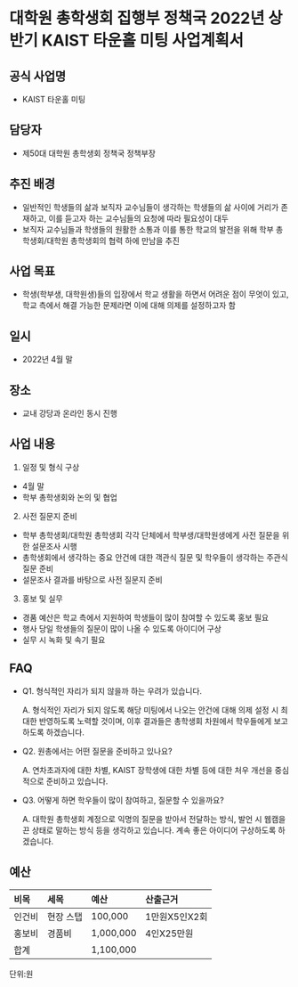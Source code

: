 # 대학원 총학생회 집행부 정책국 2022년 상반기 KAIST 타운홀 미팅 사업계획서

## 공식 사업명

- KAIST 타운홀 미팅

## 담당자

- 제50대 대학원 총학생회 정책국 정책부장

## 추진 배경

-  일반적인 학생들의 삶과 보직자 교수님들이 생각하는 학생들의 삶 사이에 거리가 존재하고, 이를 듣고자 하는 교수님들의 요청에 따라 필요성이 대두
-  보직자 교수님들과 학생들의 원활한 소통과 이를 통한 학교의 발전을 위해 학부 총학생회/대학원 총학생회의 협력 하에 만남을 추진

## 사업 목표

-   학생(학부생, 대학원생)들의 입장에서 학교 생활을 하면서 어려운 점이 무엇이 있고, 학교 측에서 해결 가능한 문제라면 이에 대해 의제를 설정하고자 함

## 일시

-   2022년 4월 말

## 장소

-   교내 강당과 온라인 동시 진행

## 사업 내용

1.  일정 및 형식 구상
- 4월 말
- 학부 총학생회와 논의 및 협업

2. 사전 질문지 준비
- 학부 총학생회/대학원 총학생회 각각 단체에서 학부생/대학원생에게 사전 질문을 위한 설문조사 시행
- 총학생회에서 생각하는 중요 안건에 대한 객관식 질문 및 학우들이 생각하는 주관식 질문 준비
- 설문조사 결과를 바탕으로 사전 질문지 준비

3. 홍보 및 실무
- 경품 예산은 학교 측에서 지원하여 학생들이 많이 참여할 수 있도록 홍보 필요
- 행사 당일 학생들의 질문이 많이 나올 수 있도록 아이디어 구상
- 실무 시 녹화 및 속기 필요

## FAQ

-  Q1. 형식적인 자리가 되지 않을까 하는 우려가 있습니다.
	
	A. 형식적인 자리가 되지 않도록 해당 미팅에서 나오는 안건에 대해 의제 설정 시 최대한 반영하도록 노력할 것이며, 이후 결과들은 총학생회 차원에서 학우들에게 보고하도록 하겠습니다.

-  Q2. 원총에서는 어떤 질문을 준비하고 있나요?

	A. 연차초과자에 대한 차별, KAIST 장학생에 대한 차별 등에 대한 처우 개선을 중심적으로 준비하고 있습니다.

-  Q3. 어떻게 하면 학우들이 많이 참여하고, 질문할 수 있을까요?

	A. 대학원 총학생회 계정으로 익명의 질문을 받아서 전달하는 방식, 발언 시 웹캠을 끈 상태로 말하는 방식 등을 생각하고 있습니다. 계속 좋은 아이디어 구상하도록 하겠습니다.



## 예산
| 비목   | 세목      | 예산      | 산출근거      |
|:-------|:----------|:----------|:--------------|
| 인건비 | 현장 스탭 | 100,000   | 1만원X5인X2회 |
| 홍보비 | 경품비    | 1,000,000 | 4인X25만원    |
| 합계   |           | 1,100,000 |               |

단위:원